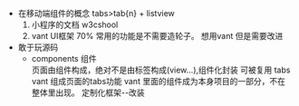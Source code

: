  - 在移动端组件的概念
   tabs>tab{n} + listview
   1. 小程序的文档 w3cshool
   2. vant UI框架 70% 常用的功能是不需要造轮子。
     想用vant   但是需要改进
 - 敢于玩源码
   - components 组件  
     页面由组件构成，绝对不是由标签构成(view...),组件化封装  可被复用
     tabs vant 组成页面的tabs功能
     vant 里面的组件成为本身项目的一部分，不在整体里出现。 定制化框架--改装 
   